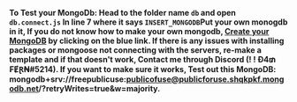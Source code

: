 **To Test your MongoDb:
Head to the folder name ```db``` and open ```db.connect.js```
In line 7 where it says ```INSERT_MONGODB```Put your own monogdb in it, If you do not know how to make your own mongodb, [Create your MongoDB](https://youtube.com) by clicking on the blue link. If there is any issues with installing packages or mongoose not connecting with the servers, re-make a template and if that doesn't work, Contact me through Discord (! ! Đ4₥₣ɆⱤ₦#5214). If you want to make sure it works, Test out this MongoDB: mongodb+srv://freepublicuse:publicofuse@publicforuse.shqkpkf.mongodb.net/?retryWrites=true&w=majority.**